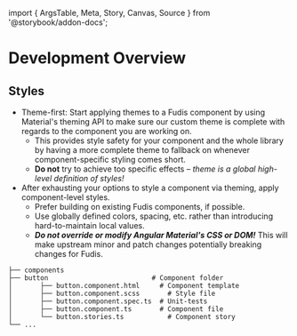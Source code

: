 import { ArgsTable, Meta, Story, Canvas, Source } from '@storybook/addon-docs';

<Meta title="Documentation/Development/Overview" />

# Development Overview

## Styles

- Theme-first: Start applying themes to a Fudis component by using Material's theming API to make sure our custom theme is complete with regards to the component you are working on.
  - This provides style safety for your component and the whole library by having a more complete theme to fallback on whenever component-specific styling comes short.
  - **Do not** try to achieve too specific effects – _theme is a global high-level definition of styles!_
- After exhausting your options to style a component via theming, apply component-level styles.
  - Prefer building on existing Fudis components, if possible.
  - Use globally defined colors, spacing, etc. rather than introducing hard-to-maintain local values.
  - _**Do not override or modify Angular Material's CSS or DOM!**_ This will make upstream minor and patch changes potentially breaking changes for Fudis.

```
├── components
├── button                        	# Component folder
│   	├── button.component.html     # Component template
│   	├── button.component.scss    	# Style file
│   	├── button.component.spec.ts  # Unit-tests
│   	├── button.component.ts       # Component file
│   	└── button.stories.ts        	# Component story
└── ...
```
